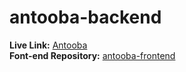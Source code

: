 # antooba-backend 

**Live Link:** [Antooba](https://antooba-mern.netlify.app/)\
**Font-end Repository:** [antooba-frontend](https://github.com/shahnewaz171/antooba-frontend)